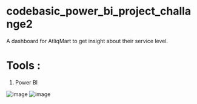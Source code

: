 # codebasic_power_bi_project_challange2
A dashboard for AtliqMart to get insight about their service level.

# Tools :
1. Power BI

![image](https://user-images.githubusercontent.com/105337044/197677972-2b848602-b7a0-4791-a09a-9baf141f3f0a.png)
![image](https://user-images.githubusercontent.com/105337044/197678100-ec8a8c1f-dafc-49cf-ba97-93ed1ae01cca.png)


